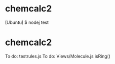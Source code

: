 # chemcalc2

[Ubuntu]
$ nodej test


# chemcalc2

To do: testrules.js
To do: Views/Molecule.js isRing()